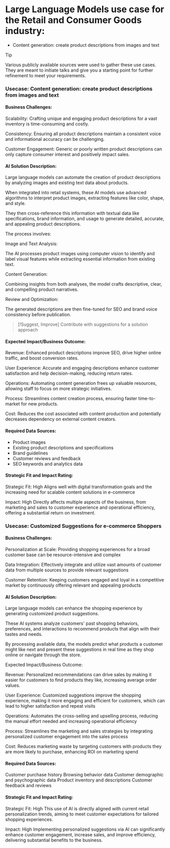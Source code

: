 # Large Language Models use case for the Retail and Consumer Goods industry:

- Content generation: create product descriptions from images and text

> [!TIP]
> Various publicly available sources were used to gather these use cases. They are meant to initiate talks and give you a starting point for further refinement to meet your requirements.

### **Usecase: Content generation: create product descriptions from images and text**

#### Business Challenges:

Scalability: Crafting unique and engaging product descriptions for a vast inventory is time-consuming and costly.

Consistency: Ensuring all product descriptions maintain a consistent voice and informational accuracy can be challenging.

Customer Engagement: Generic or poorly written product descriptions can only capture consumer interest and positively impact sales.

#### AI Solution Description:
Large language models can automate the creation of product descriptions by analyzing images and existing text data about products. 

When integrated into retail systems, these AI models use advanced algorithms to interpret product images, extracting features like color, shape, and style. 

They then cross-reference this information with textual data like specifications, brand information, and usage to generate detailed, accurate, and appealing product descriptions.

The process involves:

Image and Text Analysis: 

The AI processes product images using computer vision to identify and label visual features while extracting essential information from existing text.

Content Generation: 

Combining insights from both analyses, the model crafts descriptive, clear, and compelling product narratives.

Review and Optimization: 

The generated descriptions are then fine-tuned for SEO and brand voice consistency before publication.
> [!Suggest, Improve]
> Contribute with suggestions for a solution approach

#### Expected Impact/Business Outcome:

Revenue: 
Enhanced product descriptions improve SEO, drive higher online traffic, and boost conversion rates.

User Experience: 
Accurate and engaging descriptions enhance customer satisfaction and help decision-making, reducing return rates.

Operations: 
Automating content generation frees up valuable resources, allowing staff to focus on more strategic initiatives.

Process: 
Streamlines content creation process, ensuring faster time-to-market for new products.

Cost: 
Reduces the cost associated with content production and potentially decreases dependency on external content creators.

#### Required Data Sources:
- Product images
- Existing product descriptions and specifications
- Brand guidelines
- Customer reviews and feedback
- SEO keywords and analytics data

#### Strategic Fit and Impact Rating:

Strategic Fit: High
Aligns well with digital transformation goals and the increasing need for scalable content solutions in e-commerce

Impact: High
Directly affects multiple aspects of the business, from marketing and sales to customer experience and operational efficiency, offering a substantial return on investment.

### **Usecase: Customized Suggestions for e-commerce Shoppers** 


#### Business Challenges:

Personalization at Scale: Providing shopping experiences for a broad customer base can be resource-intensive and complex

Data Integration: Effectively integrate and utilize vast amounts of customer data from multiple sources to provide relevant suggestions

Customer Retention: Keeping customers engaged and loyal in a competitive market by continuously offering relevant and appealing products

#### AI Solution Description:
Large language models can enhance the shopping experience by generating customized product suggestions. 

These AI systems analyze customers' past shopping behaviors, preferences, and interactions to recommend products that align with their tastes and needs. 

By processing available data, the models predict what products a customer might like next and present these suggestions in real time as they shop online or navigate through the store.

Expected Impact/Business Outcome:

Revenue: Personalized recommendations can drive sales by making it easier for customers to find products they like, increasing average order values.

User Experience: Customized suggestions improve the shopping experience, making it more engaging and efficient for customers, which can lead to higher satisfaction and repeat visits

Operations: Automates the cross-selling and upselling process, reducing the manual effort needed and increasing operational efficiency

Process: Streamlines the marketing and sales strategies by integrating personalized customer engagement into the sales process

Cost: Reduces marketing waste by targeting customers with products they are more likely to purchase, enhancing ROI on marketing spend

#### Required Data Sources:
Customer purchase history
Browsing behavior data
Customer demographic and psychographic data
Product inventory and descriptions
Customer feedback and reviews

#### Strategic Fit and Impact Rating:

Strategic Fit: High
This use of AI is directly aligned with current retail personalization trends, aiming to meet customer expectations for tailored shopping experiences.

Impact: High
Implementing personalized suggestions via AI can significantly enhance customer engagement, increase sales, and improve efficiency, delivering substantial benefits to the business.
